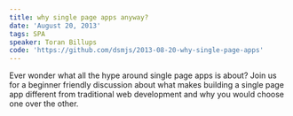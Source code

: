 ```yaml
---
title: why single page apps anyway?
date: 'August 20, 2013'
tags: SPA
speaker: Toran Billups
code: 'https://github.com/dsmjs/2013-08-20-why-single-page-apps'
---
```




Ever wonder what all the hype around single page apps is about? Join us for a beginner friendly discussion about what makes building a single page app different from traditional web development and why you would choose one over the other.

